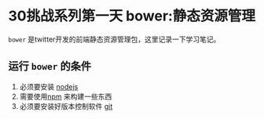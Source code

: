 # 30挑战系列第一天 bower:静态资源管理

`bower` 是twitter开发的前端静态资源管理包，这里记录一下学习笔记。
 
## 运行 `bower` 的条件

1. 必须要安装 [nodejs](http://nodejs.org) 
2. 需要使用[npm](http://npmjs.org) 来构建一些东西
3. 必须要安装好版本控制软件 [git](http://git-scm.com)
